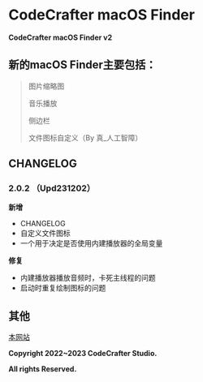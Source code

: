 # CodeCrafter macOS Finder

__CodeCrafter macOS Finder v2__

## 新的macOS Finder主要包括：

> 图片缩略图
> 
> 音乐播放
> 
> 侧边栏
>
> 文件图标自定义（By 真_人工智障）

## CHANGELOG

### 2.0.2 （Upd231202）

**新增**

- CHANGELOG
- 自定义文件图标
- 一个用于决定是否使用内建播放器的全局变量

**修复**

- 内建播放器播放音频时，卡死主线程的问题
- 启动时重复绘制图标的问题

## 其他

[本网站](https://github.com/CodeCrafter-TL/CodeCrafter-macOS-Finder)

**Copyright 2022~2023 CodeCrafter Studio.**

**All rights Reserved.**
